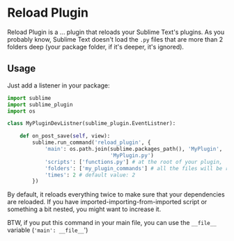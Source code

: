 # Reload Plugin

Reload Plugin is a ... plugin that reloads your Sublime Text's plugins. As you probably know, Sublime Text doesn't load the `.py` files that are more than 2 folders deep (your package folder, if it's deeper, it's ignored).

## Usage

Just add a listener in your package:

```python
import sublime
import sublime_plugin
import os

class MyPluginDevListner(sublime_plugin.EventListner):

    def on_post_save(self, view):
        sublime.run_command('reload_plugin', {
            'main': os.path.join(sublime.packages_path(), 'MyPlugin',
                                 'MyPlugin.py')
            'scripts': ['functions.py'] # at the root of your plugin,
            'folders': ['my_plugin_commands'] # all the files will be relaoded
            'times': 2 # default value: 2
        })

```

By default, it reloads everything twice to make sure that your dependencies are reloaded. If you have imported-importing-from-imported script or something a bit nested, you might want to increase it.


BTW, if you put this command in your main file, you can use the `__file__` variable (`'main': __file__`')
